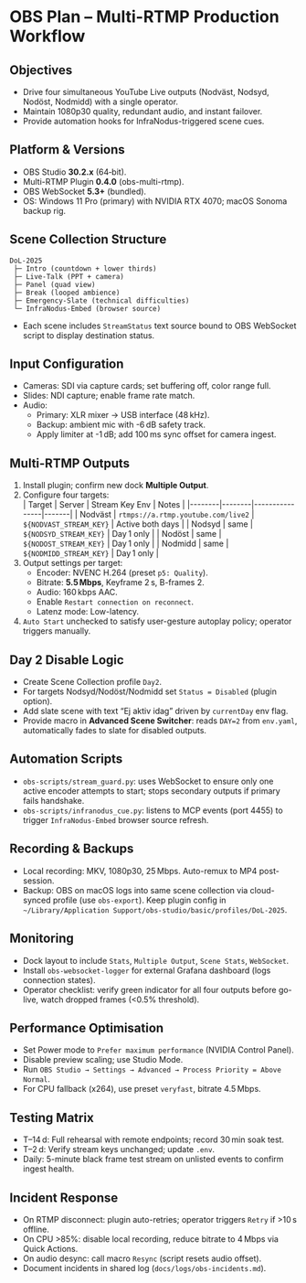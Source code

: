 # OBS Plan – Multi-RTMP Production Workflow

## Objectives
- Drive four simultaneous YouTube Live outputs (Nodväst, Nodsyd, Nodöst, Nodmidd) with a single operator.
- Maintain 1080p30 quality, redundant audio, and instant failover.
- Provide automation hooks for InfraNodus-triggered scene cues.

## Platform & Versions
- OBS Studio **30.2.x** (64‑bit).  
- Multi-RTMP Plugin **0.4.0** (obs-multi-rtmp).  
- OBS WebSocket **5.3+** (bundled).  
- OS: Windows 11 Pro (primary) with NVIDIA RTX 4070; macOS Sonoma backup rig.

## Scene Collection Structure
```
DoL-2025
 ├─ Intro (countdown + lower thirds)
 ├─ Live-Talk (PPT + camera)
 ├─ Panel (quad view)
 ├─ Break (looped ambience)
 ├─ Emergency-Slate (technical difficulties)
 └─ InfraNodus-Embed (browser source)
```
- Each scene includes `StreamStatus` text source bound to OBS WebSocket script to display destination status.

## Input Configuration
- Cameras: SDI via capture cards; set buffering off, color range full.  
- Slides: NDI capture; enable frame rate match.  
- Audio:  
  - Primary: XLR mixer → USB interface (48 kHz).  
  - Backup: ambient mic with -6 dB safety track.  
  - Apply limiter at -1 dB; add 100 ms sync offset for camera ingest.

## Multi-RTMP Outputs
1. Install plugin; confirm new dock **Multiple Output**.  
2. Configure four targets:  
   | Target | Server | Stream Key Env | Notes |
   |--------|--------|----------------|-------|
   | Nodväst | `rtmps://a.rtmp.youtube.com/live2` | `${NODVAST_STREAM_KEY}` | Active both days |
   | Nodsyd  | same | `${NODSYD_STREAM_KEY}` | Day 1 only |
   | Nodöst  | same | `${NODOST_STREAM_KEY}` | Day 1 only |
   | Nodmidd | same | `${NODMIDD_STREAM_KEY}` | Day 1 only |
3. Output settings per target:  
   - Encoder: NVENC H.264 (preset `p5: Quality`).  
   - Bitrate: **5.5 Mbps**, Keyframe 2 s, B-frames 2.  
   - Audio: 160 kbps AAC.  
   - Enable `Restart connection on reconnect`.  
   - Latenz mode: Low-latency.  
4. `Auto Start` unchecked to satisfy user-gesture autoplay policy; operator triggers manually.

## Day 2 Disable Logic
- Create Scene Collection profile `Day2`.  
- For targets Nodsyd/Nodöst/Nodmidd set `Status = Disabled` (plugin option).  
- Add slate scene with text “Ej aktiv idag” driven by `currentDay` env flag.  
- Provide macro in **Advanced Scene Switcher**: reads `DAY=2` from `env.yaml`, automatically fades to slate for disabled outputs.

## Automation Scripts
- `obs-scripts/stream_guard.py`: uses WebSocket to ensure only one active encoder attempts to start; stops secondary outputs if primary fails handshake.  
- `obs-scripts/infranodus_cue.py`: listens to MCP events (port 4455) to trigger `InfraNodus-Embed` browser source refresh.

## Recording & Backups
- Local recording: MKV, 1080p30, 25 Mbps. Auto-remux to MP4 post-session.  
- Backup: OBS on macOS logs into same scene collection via cloud-synced profile (use `obs-export`). Keep plugin config in `~/Library/Application Support/obs-studio/basic/profiles/DoL-2025`.

## Monitoring
- Dock layout to include `Stats`, `Multiple Output`, `Scene Stats`, `WebSocket`.  
- Install `obs-websocket-logger` for external Grafana dashboard (logs connection states).  
- Operator checklist: verify green indicator for all four outputs before go-live, watch dropped frames (<0.5% threshold).

## Performance Optimisation
- Set Power mode to `Prefer maximum performance` (NVIDIA Control Panel).  
- Disable preview scaling; use Studio Mode.  
- Run `OBS Studio → Settings → Advanced → Process Priority = Above Normal`.  
- For CPU fallback (x264), use preset `veryfast`, bitrate 4.5 Mbps.

## Testing Matrix
- T–14 d: Full rehearsal with remote endpoints; record 30 min soak test.  
- T–2 d: Verify stream keys unchanged; update `.env`.  
- Daily: 5-minute black frame test stream on unlisted events to confirm ingest health.

## Incident Response
- On RTMP disconnect: plugin auto-retries; operator triggers `Retry` if >10 s offline.  
- On CPU >85%: disable local recording, reduce bitrate to 4 Mbps via Quick Actions.  
- On audio desync: call macro `Resync` (script resets audio offset).  
- Document incidents in shared log (`docs/logs/obs-incidents.md`).
